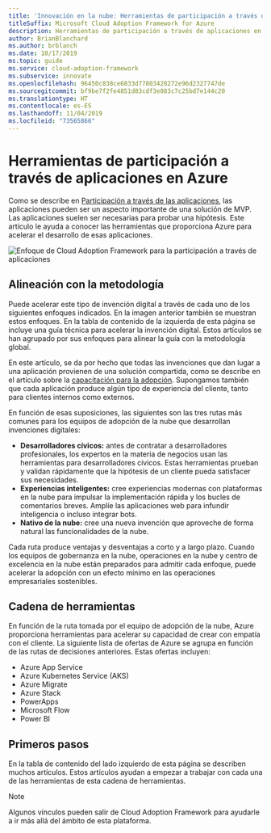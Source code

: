 ```yaml
---
title: 'Innovación en la nube: Herramientas de participación a través de aplicaciones en Azure'
titleSuffix: Microsoft Cloud Adoption Framework for Azure
description: Herramientas de participación a través de aplicaciones en Azure
author: BrianBlanchard
ms.author: brblanch
ms.date: 10/17/2019
ms.topic: guide
ms.service: cloud-adoption-framework
ms.subservice: innovate
ms.openlocfilehash: 96450c838ce6833d77803428272e96d2327747de
ms.sourcegitcommit: bf9be7f2fe4851d83cdf3e083c7c25bd7e144c20
ms.translationtype: HT
ms.contentlocale: es-ES
ms.lasthandoff: 11/04/2019
ms.locfileid: "73565866"
---
```

# <a name="tools-to-engage-via-apps-in-azure"></a>Herramientas de participación a través de aplicaciones en Azure

Como se describe en [Participación a través de las aplicaciones](../considerations/apps.md), las aplicaciones pueden ser un aspecto importante de una solución de MVP. Las aplicaciones suelen ser necesarias para probar una hipótesis. Este artículo le ayuda a conocer las herramientas que proporciona Azure para acelerar el desarrollo de esas aplicaciones.

![Enfoque de Cloud Adoption Framework para la participación a través de aplicaciones](../../_images/innovate/engage-via-apps.png)

## <a name="alignment-to-the-methodology"></a>Alineación con la metodología

Puede acelerar este tipo de invención digital a través de cada uno de los siguientes enfoques indicados. En la imagen anterior también se muestran estos enfoques. En la tabla de contenido de la izquierda de esta página se incluye una guía técnica para acelerar la invención digital. Estos artículos se han agrupado por sus enfoques para alinear la guía con la metodología global.

En este artículo, se da por hecho que todas las invenciones que dan lugar a una aplicación provienen de una solución compartida, como se describe en el artículo sobre la [capacitación para la adopción](./ci-cd.md). Supongamos también que cada aplicación produce algún tipo de experiencia del cliente, tanto para clientes internos como externos.

En función de esas suposiciones, las siguientes son las tres rutas más comunes para los equipos de adopción de la nube que desarrollan invenciones digitales:

- **Desarrolladores cívicos:** antes de contratar a desarrolladores profesionales, los expertos en la materia de negocios usan las herramientas para desarrolladores cívicos. Estas herramientas prueban y validan rápidamente que la hipótesis de un cliente pueda satisfacer sus necesidades.
- **Experiencias inteligentes:** cree experiencias modernas con plataformas en la nube para impulsar la implementación rápida y los bucles de comentarios breves. Amplíe las aplicaciones web para infundir inteligencia o incluso integrar bots.
- **Nativo de la nube:** cree una nueva invención que aproveche de forma natural las funcionalidades de la nube.

Cada ruta produce ventajas y desventajas a corto y a largo plazo. Cuando los equipos de gobernanza en la nube, operaciones en la nube y centro de excelencia en la nube están preparados para admitir cada enfoque, puede acelerar la adopción con un efecto mínimo en las operaciones empresariales sostenibles.

## <a name="toolchain"></a>Cadena de herramientas

En función de la ruta tomada por el equipo de adopción de la nube, Azure proporciona herramientas para acelerar su capacidad de crear con empatía con el cliente. La siguiente lista de ofertas de Azure se agrupa en función de las rutas de decisiones anteriores. Estas ofertas incluyen:

- Azure App Service
- Azure Kubernetes Service (AKS)
- Azure Migrate
- Azure Stack
- PowerApps
- Microsoft Flow
- Power BI

## <a name="get-started"></a>Primeros pasos

En la tabla de contenido del lado izquierdo de esta página se describen muchos artículos. Estos artículos ayudan a empezar a trabajar con cada una de las herramientas de esta cadena de herramientas.

> [!NOTE]
> Algunos vínculos pueden salir de Cloud Adoption Framework para ayudarle a ir más allá del ámbito de esta plataforma.
